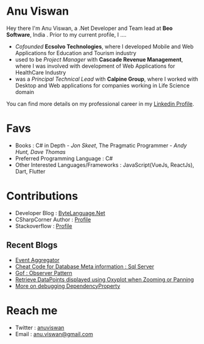 # Anu Viswan

Hey there I'm Anu Viswan, a .Net Developer and Team lead at **Beo Software**, India .  Prior to my current profile, I ....

* _Cofounded_ **Ecsolvo Technologies**, where I developed Mobile and Web Applications for Education and Tourism industry
* used to be _Project Manager_ with **Cascade Revenue Management**, where I was involved with development of Web Applications for HealthCare Industry
* was a _Principal Technical Lead_ with **Calpine Group**, where I worked with Desktop and Web applications for companies working in Life Science domain

You can find more details on my professional career in my [Linkedin Profile](https://www.linkedin.com/in/anuviswan/). 

# Favs

* Books : C# in Depth - _Jon Skeet_, The Pragmatic Programmer - _Andy Hunt, Dave Thomas_
* Preferred Programming Language : C#
* Other Interested Languages/Frameworks : JavaScript(VueJs, ReactJs), Dart, Flutter

# Contributions
* Developer Blog : [ByteLanguage.Net](http://www.bytelanguage.net)
* CSharpCorner Author : [Profile](https://www.c-sharpcorner.com/members/anu.viswan)
* Stackoverflow : [Profile](https://stackoverflow.com/users/7299782/anu-viswan)

## Recent Blogs
<!-- BLOGPOSTS:START -->
- [Event Aggregator](https://bytelanguage.net/2021/07/19/event-aggregator/)
- [Cheat Code for Database Meta information : Sql Server](https://bytelanguage.net/2021/07/17/cheat-code-for-database-meta-information-sql-server/)
- [Gof : Observer Pattern](https://bytelanguage.net/2021/07/16/gof-observer-pattern/)
- [Retrieve DataPoints displayed using Oxyplot when Zooming or Panning](https://bytelanguage.net/2021/07/09/retrieve-datapoints-displayed-using-oxyplot-when-zooming-or-panning/)
- [More on debugging DependencyProperty](https://bytelanguage.net/2021/07/07/more-on-debugging-dependencyproperty/)
<!-- BLOGPOSTS:END -->

# Reach me
* Twitter : [anuviswan](https://twitter.com/anuviswan)
* Email : anu.viswan@gmail.com


